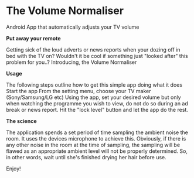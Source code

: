 # The Volume Normaliser
Android App that automatically adjusts your TV volume

<b>Put away your remote</b>

Getting sick of the loud adverts or news reports when your dozing off in bed with the TV on?
Wouldn't it be cool if something just "looked after" this problem for you..?
Introducing, the Volume Normaliser

<b>Usage</b>

The following steps outline how to get this simple app doing what it does
Start the app
From the setting menu, choose your TV maker (Sony/Samsung/LG etc)
Using the app, set your desired volume but only when watching the programme you wish to view, do not do so during an ad break or news report.
Hit the "lock level" button and let the app do the rest.

<b>The science</b>

The application spends a set period of time sampling the ambient noise the room. It uses the devices microphone to achieve this. Obviously, if there is any other noise in the room at the time of sampling, the sampling will be flawed as an appropriate
ambient level will not be properly determined. 
So, in other words, wait until she's finished drying her hair before use.

Enjoy!
